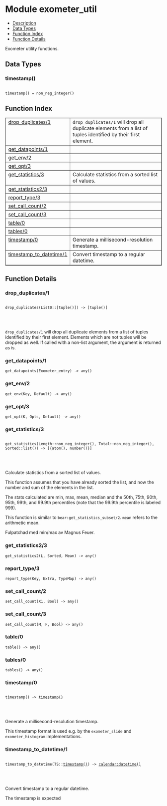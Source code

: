 

# Module exometer_util #
* [Description](#description)
* [Data Types](#types)
* [Function Index](#index)
* [Function Details](#functions)


Exometer utility functions.


<a name="types"></a>

## Data Types ##




### <a name="type-timestamp">timestamp()</a> ###



<pre><code>
timestamp() = non_neg_integer()
</code></pre>


<a name="index"></a>

## Function Index ##


<table width="100%" border="1" cellspacing="0" cellpadding="2" summary="function index"><tr><td valign="top"><a href="#drop_duplicates-1">drop_duplicates/1</a></td><td>
<code>drop_duplicates/1</code> will drop all duplicate elements from a list of tuples identified by their first element.</td></tr><tr><td valign="top"><a href="#get_datapoints-1">get_datapoints/1</a></td><td></td></tr><tr><td valign="top"><a href="#get_env-2">get_env/2</a></td><td></td></tr><tr><td valign="top"><a href="#get_opt-3">get_opt/3</a></td><td></td></tr><tr><td valign="top"><a href="#get_statistics-3">get_statistics/3</a></td><td>Calculate statistics from a sorted list of values.</td></tr><tr><td valign="top"><a href="#get_statistics2-3">get_statistics2/3</a></td><td></td></tr><tr><td valign="top"><a href="#report_type-3">report_type/3</a></td><td></td></tr><tr><td valign="top"><a href="#set_call_count-2">set_call_count/2</a></td><td></td></tr><tr><td valign="top"><a href="#set_call_count-3">set_call_count/3</a></td><td></td></tr><tr><td valign="top"><a href="#table-0">table/0</a></td><td></td></tr><tr><td valign="top"><a href="#tables-0">tables/0</a></td><td></td></tr><tr><td valign="top"><a href="#timestamp-0">timestamp/0</a></td><td>Generate a millisecond-resolution timestamp.</td></tr><tr><td valign="top"><a href="#timestamp_to_datetime-1">timestamp_to_datetime/1</a></td><td>Convert timestamp to a regular datetime.</td></tr></table>


<a name="functions"></a>

## Function Details ##

<a name="drop_duplicates-1"></a>

### drop_duplicates/1 ###


<pre><code>
drop_duplicates(List0::[tuple()]) -&gt; [tuple()]
</code></pre>

<br></br>



`drop_duplicates/1` will drop all duplicate elements from a list of tuples identified by their first element.
Elements which are not tuples will be dropped as well.
If called with a non-list argument, the argument is returned as is.
<a name="get_datapoints-1"></a>

### get_datapoints/1 ###

`get_datapoints(Exometer_entry) -> any()`


<a name="get_env-2"></a>

### get_env/2 ###

`get_env(Key, Default) -> any()`


<a name="get_opt-3"></a>

### get_opt/3 ###

`get_opt(K, Opts, Default) -> any()`


<a name="get_statistics-3"></a>

### get_statistics/3 ###


<pre><code>
get_statistics(Length::non_neg_integer(), Total::non_neg_integer(), Sorted::list()) -&gt; [{atom(), number()}]
</code></pre>

<br></br>



Calculate statistics from a sorted list of values.



This function assumes that you have already sorted the list, and
now the number and sum of the elements in the list.



The stats calculated are min, max, mean, median and the 50th,
75th, 90th, 95th, 99th, and 99.9th percentiles (note that the
99.9th percentile is labeled 999).



This function is similar to `bear:get_statistics_subset/2`.
`mean` refers to the arithmetic mean.


Fulpatchad med min/max av Magnus Feuer.
<a name="get_statistics2-3"></a>

### get_statistics2/3 ###

`get_statistics2(L, Sorted, Mean) -> any()`


<a name="report_type-3"></a>

### report_type/3 ###

`report_type(Key, Extra, TypeMap) -> any()`


<a name="set_call_count-2"></a>

### set_call_count/2 ###

`set_call_count(X1, Bool) -> any()`


<a name="set_call_count-3"></a>

### set_call_count/3 ###

`set_call_count(M, F, Bool) -> any()`


<a name="table-0"></a>

### table/0 ###

`table() -> any()`


<a name="tables-0"></a>

### tables/0 ###

`tables() -> any()`


<a name="timestamp-0"></a>

### timestamp/0 ###


<pre><code>
timestamp() -&gt; <a href="#type-timestamp">timestamp()</a>
</code></pre>

<br></br>



Generate a millisecond-resolution timestamp.


This timestamp format is used e.g. by the `exometer_slide` and
`exometer_histogram` implementations.
<a name="timestamp_to_datetime-1"></a>

### timestamp_to_datetime/1 ###


<pre><code>
timestamp_to_datetime(TS::<a href="#type-timestamp">timestamp()</a>) -&gt; <a href="calendar.md#type-datetime">calendar:datetime()</a>
</code></pre>

<br></br>



Convert timestamp to a regular datetime.


The timestamp is expected
